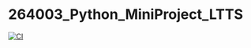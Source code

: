 # 264003_Python_MiniProject_LTTS



[![CI](https://github.com/simranpriya/264003_Python_MiniProject_LTTS/actions/workflows/main.yml/badge.svg)](https://github.com/simranpriya/264003_Python_MiniProject_LTTS/actions/workflows/main.yml)
